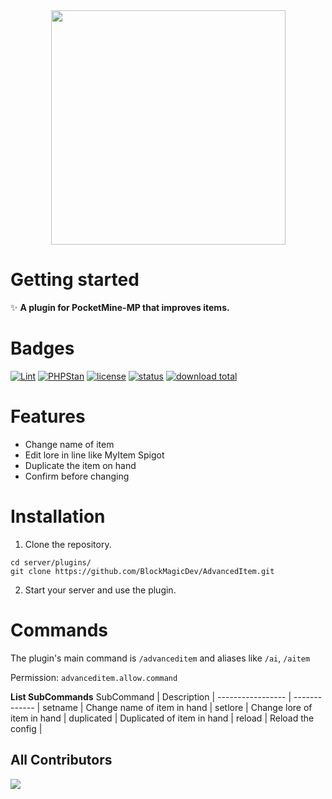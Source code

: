 <div align="center">
  <img src="assets/images/advanceditem.png" width="375px" />
</div>

# Getting started
✨ **A plugin for PocketMine-MP that improves items.**

# Badges

[![Lint](https://poggit.pmmp.io/ci.shield/VCraftGames/AdvancedItem/AdvancedItem)](https://poggit.pmmp.io/ci/VCraftGames/AdvancedItem/AdvancedItem)
[![PHPStan](https://github.com/BlockMagicDev/AdvancedItem/actions/workflows/php.yml/badge.svg)](https://github.com/BlockMagicDev/AdvancedItem/actions/workflows/php.yml/badge.svg)
[![license](https://img.shields.io/badge/license-GPL_3.0-blue.svg)](https://github.com/BlockMagicDev/AdvancedItem/blob/main/LICENSE)
[![status](https://img.shields.io/badge/status-active-brightgreen.svg)](#status)
[![download total](https://img.shields.io/github/downloads/BlockMagicDev/AdvancedItem/total)](#total)

# Features
- Change name of item
- Edit lore in line like MyItem Spigot
- Duplicate the item on hand
- Confirm before changing

# Installation

1. Clone the repository.
```
cd server/plugins/
git clone https://github.com/BlockMagicDev/AdvancedItem.git
```

2. Start your server and use the plugin.


# Commands
The plugin's main command is `/advanceditem` and aliases like `/ai`, `/aitem`

Permission: `advanceditem.allow.command`

**List SubCommands**
SubCommand | Description |
----------------- | ------------- |
setname | Change name of item in hand  |
setlore | Change lore of item in hand |
duplicated | Duplicated of item in hand |
reload | Reload the config |

## All Contributors
<a href="https://github.com/BlockMagicDev/AdvancedItem/graphs/contributors">
  <img src="https://contrib.rocks/image?repo=BlockMagicDev/AdvancedItem" />
</a>
